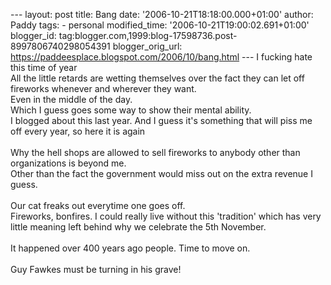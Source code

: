 \-\-- layout: post title: Bang date: \'2006-10-21T18:18:00.000+01:00\'
author: Paddy tags: - personal modified\_time:
\'2006-10-21T19:00:02.691+01:00\' blogger\_id:
tag:blogger.com,1999:blog-17598736.post-8997806740298054391
blogger\_orig\_url: https://paddeesplace.blogspot.com/2006/10/bang.html
\-\-- I fucking hate this time of year\
All the little retards are wetting themselves over the fact they can let
off fireworks whenever and wherever they want.\
Even in the middle of the day.\
Which I guess goes some way to show their mental ability.\
I blogged about this last year. And I guess it\'s something that will
piss me off every year, so here it is again\
\
Why the hell shops are allowed to sell fireworks to anybody other than
organizations is beyond me.\
Other than the fact the government would miss out on the extra revenue I
guess.\
\
Our cat freaks out everytime one goes off.\
Fireworks, bonfires. I could really live without this \'tradition\'
which has very little meaning left behind why we celebrate the 5th
November.\
\
It happened over 400 years ago people. Time to move on.\
\
Guy Fawkes must be turning in his grave!
